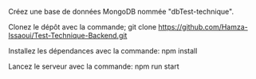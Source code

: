 Créez une base de données MongoDB nommée "dbTest-technique".

Clonez le dépôt avec la commande;    git clone https://github.com/Hamza-Issaoui/Test-Technique-Backend.git

Installez les dépendances avec la commande:    npm install

Lancez le serveur avec la commande:   npm run start

